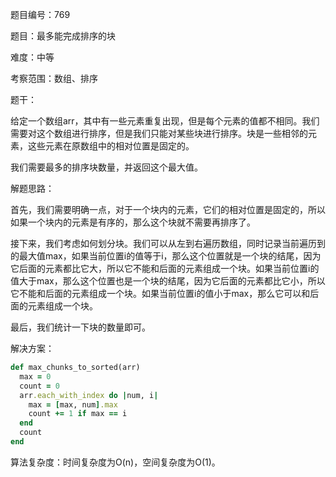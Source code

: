 题目编号：769

题目：最多能完成排序的块

难度：中等

考察范围：数组、排序

题干：

给定一个数组arr，其中有一些元素重复出现，但是每个元素的值都不相同。我们需要对这个数组进行排序，但是我们只能对某些块进行排序。块是一些相邻的元素，这些元素在原数组中的相对位置是固定的。

我们需要最多的排序块数量，并返回这个最大值。

解题思路：

首先，我们需要明确一点，对于一个块内的元素，它们的相对位置是固定的，所以如果一个块内的元素是有序的，那么这个块就不需要再排序了。

接下来，我们考虑如何划分块。我们可以从左到右遍历数组，同时记录当前遍历到的最大值max，如果当前位置i的值等于i，那么这个位置就是一个块的结尾，因为它后面的元素都比它大，所以它不能和后面的元素组成一个块。如果当前位置i的值大于max，那么这个位置也是一个块的结尾，因为它后面的元素都比它小，所以它不能和后面的元素组成一个块。如果当前位置i的值小于max，那么它可以和后面的元素组成一个块。

最后，我们统计一下块的数量即可。

解决方案：

```ruby
def max_chunks_to_sorted(arr)
  max = 0
  count = 0
  arr.each_with_index do |num, i|
    max = [max, num].max
    count += 1 if max == i
  end
  count
end
```

算法复杂度：时间复杂度为O(n)，空间复杂度为O(1)。